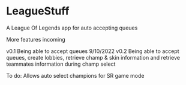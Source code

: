 # LeagueStuff
A League Of Legends app for auto accepting queues

More features incoming

v0.1 Being able to accept queues 9/10/2022
v0.2 Being able to accept queues, create lobbies, retrieve champ & skin information and retrieve teammates information during champ select

To do:
Allows auto select champions for SR game mode 
